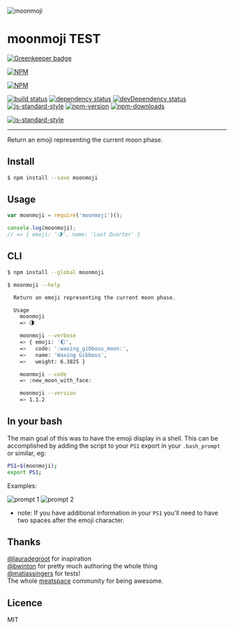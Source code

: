 ![moonmoji](http://i.imgur.com/BnYRgMF.png)

# moonmoji TEST

[![Greenkeeper badge](https://badges.greenkeeper.io/rickycodes/moonmoji.svg)](https://greenkeeper.io/)

[![NPM](https://nodei.co/npm/moonmoji.png?downloads=true&downloadRank=true&stars=true)](https://nodei.co/npm/moonmoji/)

[![NPM](https://nodei.co/npm-dl/moonmoji.png?height=3)](https://nodei.co/npm/moonmoji/)

[![build status](https://api.travis-ci.org/rickycodes/moonmoji.svg?branch=master)](https://travis-ci.org/rickycodes/moonmoji/) 
[![dependency status](https://david-dm.org/rickycodes/moonmoji.svg)](https://david-dm.org/rickycodes/moonmoji) 
[![devDependency status](https://david-dm.org/rickycodes/moonmoji/dev-status.svg)](https://david-dm.org/rickycodes/moonmoji#info=devDependencies) 
[![js-standard-style](https://img.shields.io/badge/code%20style-standard-brightgreen.svg)](http://standardjs.com/) 
[![npm-version](https://img.shields.io/npm/v/moonmoji.svg?style=flat)](https://www.npmjs.com/package/moonmoji) 
[![npm-downloads](https://img.shields.io/npm/dm/moonmoji.svg?style=flat)](https://www.npmjs.com/package/moonmoji)

[![js-standard-style](https://cdn.rawgit.com/feross/standard/master/badge.svg)](https://github.com/feross/standard)

---

Return an emoji representing the current moon phase.

## Install

```sh
$ npm install --save moonmoji
```

## Usage

```js
var moonmoji = require('moonmoji')();

console.log(moonmoji);
// => { emoji: '🌗', name: 'Last Quarter' }
```

## CLI

```sh
$ npm install --global moonmoji
```

```sh
$ moonmoji --help

  Return an emoji representing the current moon phase.

  Usage
    moonmoji
    => 🌗

    moonmoji --verbose
    => { emoji: '🌔',
    =>   code: ':waxing_gibbous_moon:',
    =>   name: 'Waxing Gibbous',
    =>   weight: 6.3825 }

    moonmoji --code
    => :new_moon_with_face:

    moonmoji --version
    => 1.1.2
```

## In your bash

The main goal of this was to have the emoji display in a shell. This can be accomplished by adding the script to your `PS1` export in your `.bash_prompt` or similar, eg:

```sh
PS1=$(moonmoji);
export PS1;
```

Examples:

![prompt 1](http://i.imgur.com/aTrVySn.png) ![prompt 2](http://i.imgur.com/UcGwk6F.png)

* note: If you have additional information in your `PS1` you'll need to have two spaces after the emoji character.

## Thanks

[@lauradegroot](https://github.com/lauradegroot) for inspiration  
[@bwinton](https://github.com/bwinton) for pretty much authoring the whole thing  
[@matiassingers](https://github.com/matiassingers) for tests!  
The whole [meatspace](https://chat.meatspac.es/) community for being awesome.

## Licence

MIT
